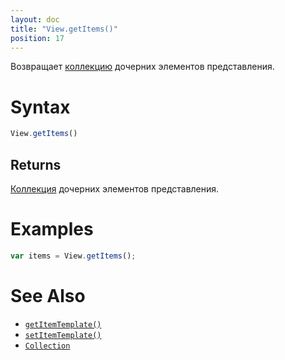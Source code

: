 ```yaml
---
layout: doc
title: "View.getItems()"
position: 17
---
```


Возвращает [коллекцию](../../Collection/) дочерних элементов представления.

# Syntax

```js
View.getItems()
```

## Returns

[Коллекция](../../Collection/) дочерних элементов представления.

# Examples

```js
var items = View.getItems();
```

# See Also

* [`getItemTemplate()`](../View.getItemTemplate/)
* [`setItemTemplate()`](../View.setItemTemplate/)
* [`Collection`](../../Collection/)

